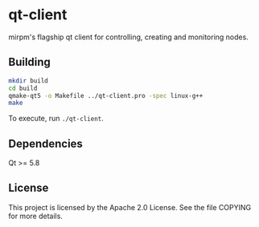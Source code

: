 # qt-client

mirpm's flagship qt client for controlling, creating and monitoring nodes.

## Building

```bash
mkdir build
cd build
qmake-qt5 -o Makefile ../qt-client.pro -spec linux-g++
make
```

To execute, run `./qt-client`.

## Dependencies

Qt >= 5.8

## License

This project is licensed by the Apache 2.0 License. See the file COPYING for more details.
